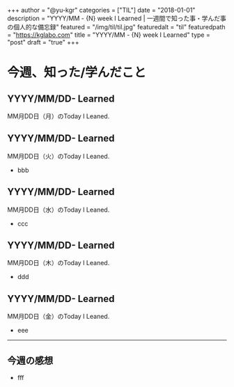 +++
author = "@yu-kgr"
categories = ["TIL"]
date = "2018-01-01"
description = "YYYY/MM - {N} week I Learned | 一週間で知った事・学んだ事の個人的な備忘録"
featured = "/img/til/til.jpg"
featuredalt = "til"
featuredpath = "https://kglabo.com"
title = "YYYY/MM - {N} week I Learned"
type = "post"
draft = "true"
+++

# 今週、知った/学んだこと

<!-- tags = ["サーバ監視ツール"] -->

## YYYY/MM/DD- Learned

MM月DD日（月）のToday I Leaned.



## YYYY/MM/DD- Learned

MM月DD日（火）のToday I Leaned.

- bbb

## YYYY/MM/DD- Learned

MM月DD日（水）のToday I Leaned.

- ccc

## YYYY/MM/DD- Learned

MM月DD日（木）のToday I Leaned.

- ddd

## YYYY/MM/DD- Learned

MM月DD日（金）のToday I Leaned.

- eee

---

## 今週の感想

- fff
